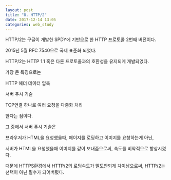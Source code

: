```yaml
---
layout: post
title: "8. HTTP/2"
date: 2017-12-14 13:05
categories: web_study
---
```

HTTP/2는 구글이 개발한 SPDY에 기반으로 한 HTTP 프로토콜 2번째 버전이다.

2015년 5월 RFC 7540으로 국제 표준화 되었다.

HTTP/2는 HTTP 1.1 혹은 다른 프로토콜과의 호환성을 유지되게 개발되었다.

가장 큰 특징으로는

HTTP 헤더 데이터 압축

서버 푸시 기술

TCP연결 하나로 여러 요청을 다중화 처리

한다는 점이다.

그 중에서 서버 푸시 기술은

브라우저가 HTML을 요청했을때, 페이지를 로딩하고 이미지를 요청하는게 아닌,

서버가 HTML을 요청했을때 이미지를 같이 보내줌으로써, 속도를 비약적으로 향상시켰다.

때문에 HTTPS환경에서 HTTP/2의 로딩속도가 말도안되게 차이남으로써, HTTP/2는 선택이 아닌 필수가 되어버렸다.
